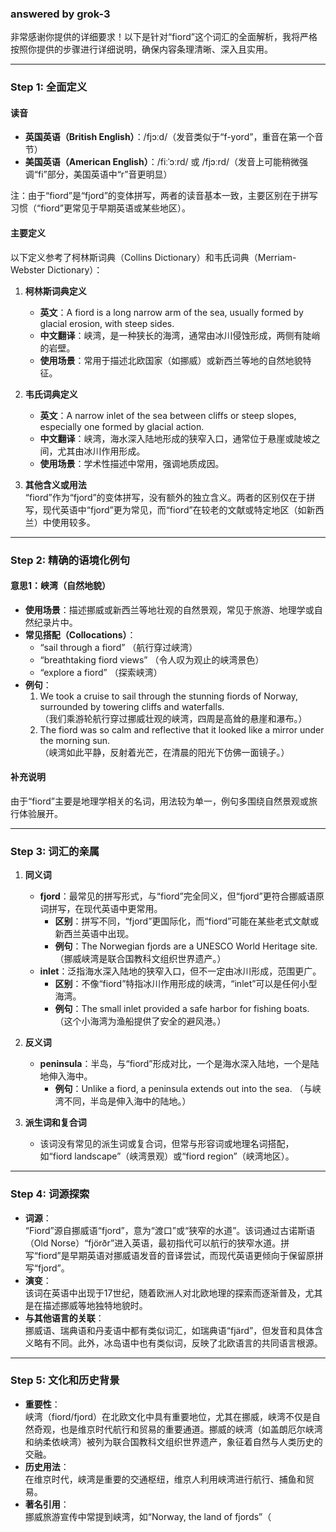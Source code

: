 ### answered by grok-3
非常感谢你提供的详细要求！以下是针对“fiord”这个词汇的全面解析，我将严格按照你提供的步骤进行详细说明，确保内容条理清晰、深入且实用。

---

### Step 1: 全面定义

#### 读音
- **英国英语（British English）**：/fjɔːd/（发音类似于“f-yord”，重音在第一个音节）
- **美国英语（American English）**：/fiːˈɔːrd/ 或 /fjɔːrd/（发音上可能稍微强调“fi”部分，美国英语中“r”音更明显）

注：由于“fiord”是“fjord”的变体拼写，两者的读音基本一致，主要区别在于拼写习惯（“fiord”更常见于早期英语或某些地区）。

#### 主要定义
以下定义参考了柯林斯词典（Collins Dictionary）和韦氏词典（Merriam-Webster Dictionary）：

1. **柯林斯词典定义**  
   - **英文**：A fiord is a long narrow arm of the sea, usually formed by glacial erosion, with steep sides.  
   - **中文翻译**：峡湾，是一种狭长的海湾，通常由冰川侵蚀形成，两侧有陡峭的岩壁。  
   - **使用场景**：常用于描述北欧国家（如挪威）或新西兰等地的自然地貌特征。

2. **韦氏词典定义**  
   - **英文**：A narrow inlet of the sea between cliffs or steep slopes, especially one formed by glacial action.  
   - **中文翻译**：峡湾，海水深入陆地形成的狭窄入口，通常位于悬崖或陡坡之间，尤其由冰川作用形成。  
   - **使用场景**：学术性描述中常用，强调地质成因。

3. **其他含义或用法**  
   “fiord”作为“fjord”的变体拼写，没有额外的独立含义。两者的区别仅在于拼写，现代英语中“fjord”更为常见，而“fiord”在较老的文献或特定地区（如新西兰）中使用较多。

---

### Step 2: 精确的语境化例句

#### 意思1：峡湾（自然地貌）
- **使用场景**：描述挪威或新西兰等地壮观的自然景观，常见于旅游、地理学或自然纪录片中。
- **常见搭配（Collocations）**：
  - “sail through a fiord” （航行穿过峡湾）
  - “breathtaking fiord views” （令人叹为观止的峡湾景色）
  - “explore a fiord” （探索峡湾）
- **例句**：
  1. We took a cruise to sail through the stunning fiords of Norway, surrounded by towering cliffs and waterfalls.  
     （我们乘游轮航行穿过挪威壮观的峡湾，四周是高耸的悬崖和瀑布。）
  2. The fiord was so calm and reflective that it looked like a mirror under the morning sun.  
     （峡湾如此平静，反射着光芒，在清晨的阳光下仿佛一面镜子。）

#### 补充说明
由于“fiord”主要是地理学相关的名词，用法较为单一，例句多围绕自然景观或旅行体验展开。

---

### Step 3: 词汇的亲属

1. **同义词**  
   - **fjord**：最常见的拼写形式，与“fiord”完全同义，但“fjord”更符合挪威语原词拼写，在现代英语中更常用。  
     - **区别**：拼写不同，“fjord”更国际化，而“fiord”可能在某些老式文献或新西兰英语中出现。  
     - **例句**：The Norwegian fjords are a UNESCO World Heritage site. （挪威峡湾是联合国教科文组织世界遗产。）
   - **inlet**：泛指海水深入陆地的狭窄入口，但不一定由冰川形成，范围更广。  
     - **区别**：不像“fiord”特指冰川作用形成的峡湾，“inlet”可以是任何小型海湾。  
     - **例句**：The small inlet provided a safe harbor for fishing boats. （这个小海湾为渔船提供了安全的避风港。）

2. **反义词**  
   - **peninsula**：半岛，与“fiord”形成对比，一个是海水深入陆地，一个是陆地伸入海中。  
     - **例句**：Unlike a fiord, a peninsula extends out into the sea. （与峡湾不同，半岛是伸入海中的陆地。）

3. **派生词和复合词**  
   - 该词没有常见的派生词或复合词，但常与形容词或地理名词搭配，如“fiord landscape”（峡湾景观）或“fiord region”（峡湾地区）。

---

### Step 4: 词源探索

- **词源**：  
  “Fiord”源自挪威语“fjord”，意为“渡口”或“狭窄的水道”。该词通过古诺斯语（Old Norse）“fjörðr”进入英语，最初指代可以航行的狭窄水道。拼写“fiord”是早期英语对挪威语发音的音译尝试，而现代英语更倾向于保留原拼写“fjord”。  
- **演变**：  
  该词在英语中出现于17世纪，随着欧洲人对北欧地理的探索而逐渐普及，尤其是在描述挪威等地独特地貌时。  
- **与其他语言的关联**：  
  挪威语、瑞典语和丹麦语中都有类似词汇，如瑞典语“fjärd”，但发音和具体含义略有不同。此外，冰岛语中也有类似词，反映了北欧语言的共同语言根源。

---

### Step 5: 文化和历史背景

- **重要性**：  
  峡湾（fiord/fjord）在北欧文化中具有重要地位，尤其在挪威，峡湾不仅是自然奇观，也是维京时代航行和贸易的重要通道。挪威的峡湾（如盖朗厄尔峡湾和纳柔依峡湾）被列为联合国教科文组织世界遗产，象征着自然与人类历史的交融。  
- **历史用法**：  
  在维京时代，峡湾是重要的交通枢纽，维京人利用峡湾进行航行、捕鱼和贸易。  
- **著名引用**：  
  挪威旅游宣传中常提到峡湾，如“Norway, the land of fjords”（